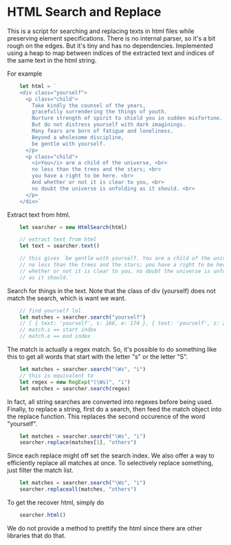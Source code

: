 # HTML Search and Replace

This is a script for searching and replacing texts in html files 
while preserving element specifications. There is no internal parser, so it's a bit rough on the edges. But it's tiny and has no dependencies. Implemented using a heap to map between indices of the extracted text and indices of the same text in the html string.

For example
```js
    let html = `
    <div class="yourself">
      <p class="child"> 
        Take kindly the counsel of the years,
        gracefully surrendering the things of youth.
        Nurture strength of spirit to shield you in sudden misfortune.
        But do not distress yourself with dark imaginings.
        Many fears are born of fatigue and loneliness.
        Beyond a wholesome discipline,
        be gentle with yourself. 
      </p>
      <p class="child"> 
        <i>You</i> are a child of the universe, <br>
        no less than the trees and the stars; <br>
        you have a right to be here. <br>
        And whether or not it is clear to you, <br>
        no doubt the universe is unfolding as it should. <br>
      </p>
    </div>`
```

Extract text from html.
```js
    let searcher = new HtmlSearch(html)

    // extract text from html
    let text = searcher.text()

    // this gives `be gentle with yourself. You are a child of the universe, 
    // no less than the trees and the stars; you have a right to be here. And 
    // whether or not it is clear to you, no doubt the universe is unfolding 
    // as it should.`
```

Search for things in the text. Note that the class of div (yourself) does not match the search, which is want we want.
```js
    // find yourself lol
    let matches = searcher.search("yourself")
    // [ { text: 'yourself', s: 166, e: 174 }, { text: 'yourself', s: 290, e: 298 } ]
    // match.s == start index
    // match.e == end index
```

The match is actually a regex match. So, it's possible to do something like this to get all words that start with the letter "s" or the letter "S". 
```js
    let matches = searcher.search("\Ws", "i")
    // this is equivalent to
    let regex = new RegExp("(\Ws)", "i")
    let matches = searcher.search(regex)
```
In fact, all string searches are converted into regexes before being used. Finally, to replace a string, first do a search, then feed the match object into the replace function. This replaces the second occurence of the word "yourself".
```js
    let matches = searcher.search("\Ws", "i")
    searcher.replace(matches[1], "others")
```
Since each replace might off set the search index. We also offer a way to efficiently replace all matches at once. To selectively replace something, just filter the match list.
```js
    let matches = searcher.search("\Ws", "i")
    searcher.replaceall(matches, "others")
```
To get the recover html, simply do
```js
    searcher.html()
```
We do not provide a method to prettify the html since there are other libraries that do that.
